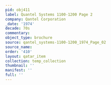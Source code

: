 ```yaml
---
pid: obj411
label: Quantel Systems 1100-1200 Page 2
company: Qantel Corporation
_date: '1974'
decade: 70s
commentary: 
object_type: brochure
source: qantel_systems-1100-1200_1974_Page_02
source_name: 
order: '410'
layout: qatar_item
collection: temp_collection
thumbnail: ''
manifest: ''
full: ''
---
```

